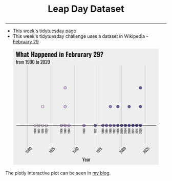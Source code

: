 <h1 align="center">

Leap Day Dataset

</h1>

------------------------------------------------------------------------
- [This week's tidytuesday page](https://github.com/rfordatascience/tidytuesday/blob/master/data/2024/2024-02-27/readme.md)
- This week's tidytuesday challenge uses a dataset in Wikipedia - [February 29](https://en.wikipedia.org/wiki/February_29)

<p align="center">
<img src="/2024/2024-02-27/event_plot.png" width="90%"/>
</p>

The plotly interactive plot can be seen in [my blog](https://gaba-tope.github.io/2024/02/28/Feb-29-int.html).
